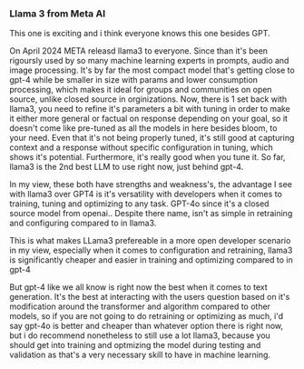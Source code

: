 ### Llama 3 from Meta AI

This one is exciting and i think everyone knows this one besides GPT.

On April 2024 META releasd llama3 to everyone. Since than it's been rigoursly used by so many machine learning experts in prompts, audio and image processing. It's by far the most compact model that's getting close to gpt-4 while be smaller in size with params and lower consumption processing, which makes it ideal for groups and communities on open source, unlike closed source in orginizations. Now, there is 1 set back with llama3, you need to refine it's parameters a bit with tuning in order to make it either more general or factual on response depending on your goal, so it doesn't come like pre-tuned as all the models in here besides bloom, to your need. Even that it's not being properly tuned, it's still good at capturing context and a response without specific configuration in tuning, which shows it's potential. Furthermore, it's really good when you tune it. So far, llama3 is the 2nd best LLM to use right now, just behind gpt-4.

In my view, these both have strengths and weakness's, the advantage I see with llama3 over GPT4 is it's versatility with developers when it comes to training, tuning and optimizing to any task. GPT-4o since it's a closed source model from openai.. Despite there name, isn't as simple in retraining and configuring compared to in llama3. 

This is what makes LLama3 prefereable in a more open developer scenario in my view, especially when it comes to configuration and retraining, llama3 is significantly cheaper and easier in training and optimizing compared to in gpt-4


But gpt-4 like we all know is right now the best when it comes to text generation. It's the best at interacting with the users question based on it's modification around the transformer and algorithm compared to other models, so if you are not going to do retraining or optimizing as much, i'd say gpt-4o is better and cheaper than whatever option there is right now, but i do recommend nonetheless to still use a lot llama3, because you should get into training and optmizing the model during testing and validation as that's a very necessary skill to have in machine learning.

